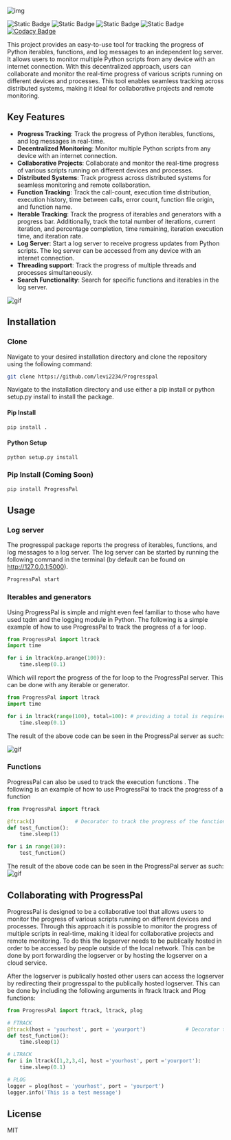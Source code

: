 ![img](https://imgur.com/66SFDDo.png)

![Static Badge](https://img.shields.io/badge/Build_Status-Beta-purple)
![Static Badge](https://img.shields.io/badge/Python-3.8-green)
![Static Badge](https://img.shields.io/badge/Version-1.0_Beta-blue)
![Static Badge](https://img.shields.io/badge/Licence-MIT-blue)
[![Codacy Badge](https://app.codacy.com/project/badge/Grade/9400e86d39bf4affb749f38aab25e9d7)](https://app.codacy.com/gh/levi2234/Progresspal/dashboard?utm_source=gh&utm_medium=referral&utm_content=&utm_campaign=Badge_grade)

<p align="Left"> This project provides an easy-to-use tool for tracking the progress of Python iterables, functions, and log messages to an independent log server. It allows users to monitor multiple Python scripts from any device with an internet connection. With this decentralized approach, users can collaborate and monitor the real-time progress of various scripts running on different devices and processes. This tool enables seamless tracking across distributed systems, making it ideal for collaborative projects and remote monitoring.
 </p>

 <!-- Key features -->
## Key Features

- **Progress Tracking**: Track the progress of Python iterables, functions, and log messages in real-time.
- **Decentralized Monitoring**: Monitor multiple Python scripts from any device with an internet connection.
- **Collaborative Projects**: Collaborate and monitor the real-time progress of various scripts running on different devices and processes.
- **Distributed Systems**: Track progress across distributed systems for seamless monitoring and remote collaboration.
- **Function Tracking**: Track the call-count, execution time distribution, execution history, time between calls, error count, function file origin, and function name.
- **Iterable Tracking**: Track the progress of iterables and generators with a progress bar. Additionally, track the total number of iterations, current iteration, and percentage completion, time remaining, iteration execution time, and iteration rate.
- **Log Server**: Start a log server to receive progress updates from Python scripts. The log server can be accessed from any device with an internet connection.
- **Threading support**: Track the progress of multiple threads and processes simultaneously.
- **Search Functionality**: Search for specific functions and iterables in the log server.

<!-- Include video from imgur -->
![gif](https://i.imgur.com/Wzb0fXt.gif)



## Installation

### Clone
Navigate to your desired installation directory and clone the repository using the following command:

```bash
git clone https://github.com/levi2234/Progresspal
```

Navigate to the installation directory and use either a pip install or python setup.py install to install the package.

#### Pip Install
```bash
pip install .
```

#### Python Setup
```bash
python setup.py install
```

### Pip Install (Coming Soon)
```bash
pip install ProgressPal
```

## Usage

### Log server
The progresspal package reports the progress of iterables, functions, and log messages to a log server. The log server can be started by running the following command in the terminal (by default can be found on http://127.0.0.1:5000).
```bash
ProgressPal start
```


### Iterables and generators
Using ProgressPal is simple and might even feel familiar to those who have used tqdm and the logging module in Python. The following is a simple example of how to use ProgressPal to track the progress of a for loop.

```python
from ProgressPal import ltrack
import time

for i in ltrack(np.arange(100)):
    time.sleep(0.1)  
```
Which will report the progress of the for loop to the ProgressPal server. This can be done with any iterable or generator. 

```python	
from ProgressPal import ltrack
import time

for i in ltrack(range(100), total=100): # providing a total is required for generators
    time.sleep(0.1)  
```

The result of the above code can be seen in the ProgressPal server as such: 

![gif](https://imgur.com/HKb4OvQ.gif)


### Functions
ProgressPal can also be used to track the execution functions . The following is an example of how to use ProgressPal to track the progress of a function

```python
from ProgressPal import ftrack

@ftrack()             # Decorator to track the progress of the function     
def test_function():
    time.sleep(1)

for i in range(10):
    test_function()  
```

The result of the above code can be seen in the ProgressPal server as such:
![gif](https://imgur.com/or1sGNA.gif)


## Collaborating with ProgressPal
ProgressPal is designed to be a collaborative tool that allows users to monitor the progress of various scripts running on different devices and processes. Through this approach it is possible to monitor the progress of multiple scripts in real-time, making it ideal for collaborative projects and remote monitoring. To do this the logserver needs to be publically hosted in order to be accessed by people outside of the local network. This can be done by port forwarding the logserver or by hosting the logserver on a cloud service.

After the logserver is publically hosted other users can access the logserver by redirecting their progresspal to the publically hosted logserver.  This can be done by including the following arguments in ftrack ltrack and Plog functions:

```python
from ProgressPal import ftrack, ltrack, plog

# FTRACK
@ftrack(host = 'yourhost', port = 'yourport')             # Decorator to track the progress of the function
def test_function():
    time.sleep(1)

# LTRACK
for i in ltrack([1,2,3,4], host ='yourhost', port ='yourport'): 
    time.sleep(0.1)

# PLOG
logger = plog(host = 'yourhost', port = 'yourport')
logger.info('This is a test message')

```


## License

MIT